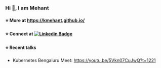 ### Hi 👋, I am Mehant

#### ⭐️ More at https://kmehant.github.io/

#### ⭐️ Connect at [![Linkedin Badge](https://img.shields.io/badge/kmehant-blue?style=flat-square&logo=Linkedin&logoColor=white&link=https://www.linkedin.com/in/mehant-kammakomati-1a0b41170/)](https://www.linkedin.com/in/mehant-kammakomati-1a0b41170/)

#### ⭐️ Recent talks
* Kubernetes Bengaluru Meet: https://youtu.be/5Vkn07CuJwQ?t=1221



